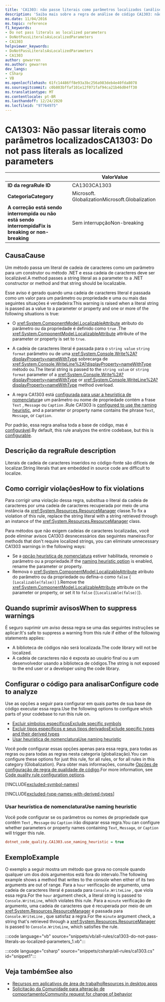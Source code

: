 ```yaml
---
title: 'CA1303: não passe literais como parâmetros localizados (análise de código)'
description: 'Saiba mais sobre a regra de análise de código CA1303: não passe literais como parâmetros localizados'
ms.date: 11/04/2016
ms.topic: reference
f1_keywords:
- Do not pass literals as localized parameters
- DoNotPassLiteralsAsLocalizedParameters
- CA1303
helpviewer_keywords:
- DoNotPassLiteralsAsLocalizedParameters
- CA1303
author: gewarren
ms.author: gewarren
dev_langs:
- CSharp
- VB
ms.openlocfilehash: 61fc14486ff8e93a3bc256a983deb4e40fda8078
ms.sourcegitcommit: c0b803bffaf101e12f071faf94ca21b46d04ff30
ms.translationtype: MT
ms.contentlocale: pt-BR
ms.lasthandoff: 12/24/2020
ms.locfileid: "97764975"
---
```

# <a name="ca1303-do-not-pass-literals-as-localized-parameters"></a><span data-ttu-id="f26b6-103">CA1303: Não passar literais como parâmetros localizados</span><span class="sxs-lookup"><span data-stu-id="f26b6-103">CA1303: Do not pass literals as localized parameters</span></span>

| | <span data-ttu-id="f26b6-104">Valor</span><span class="sxs-lookup"><span data-stu-id="f26b6-104">Value</span></span> |
|-|-|
| <span data-ttu-id="f26b6-105">**ID da regra**</span><span class="sxs-lookup"><span data-stu-id="f26b6-105">**Rule ID**</span></span> |<span data-ttu-id="f26b6-106">CA1303</span><span class="sxs-lookup"><span data-stu-id="f26b6-106">CA1303</span></span>|
| <span data-ttu-id="f26b6-107">**Categoria**</span><span class="sxs-lookup"><span data-stu-id="f26b6-107">**Category**</span></span> |<span data-ttu-id="f26b6-108">Microsoft. Globalization</span><span class="sxs-lookup"><span data-stu-id="f26b6-108">Microsoft.Globalization</span></span>|
| <span data-ttu-id="f26b6-109">**A correção está sendo interrompida ou não está sendo interrompida**</span><span class="sxs-lookup"><span data-stu-id="f26b6-109">**Fix is breaking or non-breaking**</span></span> |<span data-ttu-id="f26b6-110">Sem interrupção</span><span class="sxs-lookup"><span data-stu-id="f26b6-110">Non-breaking</span></span>|

## <a name="cause"></a><span data-ttu-id="f26b6-111">Causa</span><span class="sxs-lookup"><span data-stu-id="f26b6-111">Cause</span></span>

<span data-ttu-id="f26b6-112">Um método passa um literal de cadeia de caracteres como um parâmetro para um construtor ou método .NET e essa cadeia de caracteres deve ser localizável.</span><span class="sxs-lookup"><span data-stu-id="f26b6-112">A method passes a string literal as a parameter to a .NET constructor or method and that string should be localizable.</span></span>

<span data-ttu-id="f26b6-113">Esse aviso é gerado quando uma cadeia de caracteres literal é passada como um valor para um parâmetro ou propriedade e uma ou mais das seguintes situações é verdadeira:</span><span class="sxs-lookup"><span data-stu-id="f26b6-113">This warning is raised when a literal string is passed as a value to a parameter or property and one or more of the following situations is true:</span></span>

- <span data-ttu-id="f26b6-114">O <xref:System.ComponentModel.LocalizableAttribute> atributo do parâmetro ou da propriedade é definido como `true` .</span><span class="sxs-lookup"><span data-stu-id="f26b6-114">The <xref:System.ComponentModel.LocalizableAttribute> attribute of the parameter or property is set to `true`.</span></span>

- <span data-ttu-id="f26b6-115">A cadeia de caracteres literal é passada para o `string value` `string format` parâmetro ou de uma <xref:System.Console.Write%2A?displayProperty=nameWithType> sobrecarga de <xref:System.Console.WriteLine%2A?displayProperty=nameWithType> método ou.</span><span class="sxs-lookup"><span data-stu-id="f26b6-115">The literal string is passed to the `string value` or `string format` parameter of a <xref:System.Console.Write%2A?displayProperty=nameWithType> or <xref:System.Console.WriteLine%2A?displayProperty=nameWithType> method overload.</span></span>

- <span data-ttu-id="f26b6-116">A regra CA1303 está [configurada para usar a heurística de nomenclatura](#use-naming-heuristic)e um parâmetro ou nome de propriedade contém a frase `Text` , `Message` ou `Caption` .</span><span class="sxs-lookup"><span data-stu-id="f26b6-116">Rule CA1303 is [configured to use the naming heuristic](#use-naming-heuristic), and a parameter or property name contains the phrase `Text`, `Message`, or `Caption`.</span></span>

<span data-ttu-id="f26b6-117">Por padrão, essa regra analisa toda a base de código, mas é [configurável](#configure-code-to-analyze).</span><span class="sxs-lookup"><span data-stu-id="f26b6-117">By default, this rule analyzes the entire codebase, but this is [configurable](#configure-code-to-analyze).</span></span>

## <a name="rule-description"></a><span data-ttu-id="f26b6-118">Descrição da regra</span><span class="sxs-lookup"><span data-stu-id="f26b6-118">Rule description</span></span>

<span data-ttu-id="f26b6-119">Literais de cadeia de caracteres inseridos no código-fonte são difíceis de localizar.</span><span class="sxs-lookup"><span data-stu-id="f26b6-119">String literals that are embedded in source code are difficult to localize.</span></span>

## <a name="how-to-fix-violations"></a><span data-ttu-id="f26b6-120">Como corrigir violações</span><span class="sxs-lookup"><span data-stu-id="f26b6-120">How to fix violations</span></span>

<span data-ttu-id="f26b6-121">Para corrigir uma violação dessa regra, substitua o literal da cadeia de caracteres por uma cadeia de caracteres recuperada por meio de uma instância da <xref:System.Resources.ResourceManager> classe.</span><span class="sxs-lookup"><span data-stu-id="f26b6-121">To fix a violation of this rule, replace the string literal with a string retrieved through an instance of the <xref:System.Resources.ResourceManager> class.</span></span>

<span data-ttu-id="f26b6-122">Para métodos que não exigem cadeias de caracteres localizadas, você pode eliminar avisos CA1303 desnecessários das seguintes maneiras:</span><span class="sxs-lookup"><span data-stu-id="f26b6-122">For methods that don't require localized strings, you can eliminate unnecessary CA1303 warnings in the following ways:</span></span>

- <span data-ttu-id="f26b6-123">Se a [opção heurística de nomenclatura](#use-naming-heuristic) estiver habilitada, renomeie o parâmetro ou a propriedade.</span><span class="sxs-lookup"><span data-stu-id="f26b6-123">If the [naming heuristic option](#use-naming-heuristic) is enabled, rename the parameter or property.</span></span>
- <span data-ttu-id="f26b6-124">Remova o <xref:System.ComponentModel.LocalizableAttribute> atributo do parâmetro ou da propriedade ou defina-o como `false` ( `[Localizable(false)]` ).</span><span class="sxs-lookup"><span data-stu-id="f26b6-124">Remove the <xref:System.ComponentModel.LocalizableAttribute> attribute on the parameter or property, or set it to `false` (`[Localizable(false)]`).</span></span>

## <a name="when-to-suppress-warnings"></a><span data-ttu-id="f26b6-125">Quando suprimir avisos</span><span class="sxs-lookup"><span data-stu-id="f26b6-125">When to suppress warnings</span></span>

<span data-ttu-id="f26b6-126">É seguro suprimir um aviso dessa regra se uma das seguintes instruções se aplicar:</span><span class="sxs-lookup"><span data-stu-id="f26b6-126">It's safe to suppress a warning from this rule if either of the following statements applies:</span></span>

- <span data-ttu-id="f26b6-127">A biblioteca de códigos não será localizada.</span><span class="sxs-lookup"><span data-stu-id="f26b6-127">The code library will not be localized.</span></span>
- <span data-ttu-id="f26b6-128">A cadeia de caracteres não é exposta ao usuário final ou a um desenvolvedor usando a biblioteca de códigos.</span><span class="sxs-lookup"><span data-stu-id="f26b6-128">The string is not exposed to the end user or a developer using the code library.</span></span>

## <a name="configure-code-to-analyze"></a><span data-ttu-id="f26b6-129">Configurar o código para analisar</span><span class="sxs-lookup"><span data-stu-id="f26b6-129">Configure code to analyze</span></span>

<span data-ttu-id="f26b6-130">Use as opções a seguir para configurar em quais partes de sua base de código executar essa regra.</span><span class="sxs-lookup"><span data-stu-id="f26b6-130">Use the following options to configure which parts of your codebase to run this rule on.</span></span>

- [<span data-ttu-id="f26b6-131">Excluir símbolos específicos</span><span class="sxs-lookup"><span data-stu-id="f26b6-131">Exclude specific symbols</span></span>](#exclude-specific-symbols)
- [<span data-ttu-id="f26b6-132">Excluir tipos específicos e seus tipos derivados</span><span class="sxs-lookup"><span data-stu-id="f26b6-132">Exclude specific types and their derived types</span></span>](#exclude-specific-types-and-their-derived-types)
- [<span data-ttu-id="f26b6-133">Usar heurística de nomenclatura</span><span class="sxs-lookup"><span data-stu-id="f26b6-133">Use naming heuristic</span></span>](#use-naming-heuristic)

<span data-ttu-id="f26b6-134">Você pode configurar essas opções apenas para essa regra, para todas as regras ou para todas as regras nesta categoria (globalização).</span><span class="sxs-lookup"><span data-stu-id="f26b6-134">You can configure these options for just this rule, for all rules, or for all rules in this category (Globalization).</span></span> <span data-ttu-id="f26b6-135">Para obter mais informações, consulte [Opções de configuração de regra de qualidade de código](../code-quality-rule-options.md).</span><span class="sxs-lookup"><span data-stu-id="f26b6-135">For more information, see [Code quality rule configuration options](../code-quality-rule-options.md).</span></span>

[!INCLUDE[excluded-symbol-names](~/includes/code-analysis/excluded-symbol-names.md)]

[!INCLUDE[excluded-type-names-with-derived-types](~/includes/code-analysis/excluded-type-names-with-derived-types.md)]

### <a name="use-naming-heuristic"></a><span data-ttu-id="f26b6-136">Usar heurística de nomenclatura</span><span class="sxs-lookup"><span data-stu-id="f26b6-136">Use naming heuristic</span></span>

<span data-ttu-id="f26b6-137">Você pode configurar se os parâmetros ou nomes de propriedade que contêm `Text` , `Message` ou `Caption` irão disparar essa regra.</span><span class="sxs-lookup"><span data-stu-id="f26b6-137">You can configure whether parameters or property names containing `Text`, `Message`, or `Caption` will trigger this rule.</span></span>

```ini
dotnet_code_quality.CA1303.use_naming_heuristic = true
```

## <a name="example"></a><span data-ttu-id="f26b6-138">Exemplo</span><span class="sxs-lookup"><span data-stu-id="f26b6-138">Example</span></span>

<span data-ttu-id="f26b6-139">O exemplo a seguir mostra um método que grava no console quando qualquer um dos dois argumentos está fora do intervalo.</span><span class="sxs-lookup"><span data-stu-id="f26b6-139">The following example shows a method that writes to the console when either of its two arguments are out of range.</span></span> <span data-ttu-id="f26b6-140">Para a `hour` verificação de argumento, uma cadeia de caracteres literal é passada para `Console.WriteLine` , que viola essa regra.</span><span class="sxs-lookup"><span data-stu-id="f26b6-140">For the `hour` argument check, a literal string is passed to `Console.WriteLine`, which violates this rule.</span></span> <span data-ttu-id="f26b6-141">Para a `minute` verificação de argumento, uma cadeia de caracteres que é recuperada por meio de um <xref:System.Resources.ResourceManager> é passada para `Console.WriteLine` , que satisfaz a regra.</span><span class="sxs-lookup"><span data-stu-id="f26b6-141">For the `minute` argument check, a string that's retrieved through a <xref:System.Resources.ResourceManager> is passed to `Console.WriteLine`, which satisfies the rule.</span></span>

:::code language="vb" source="snippets/vb/all-rules/ca1303-do-not-pass-literals-as-localized-parameters_1.vb":::

:::code language="csharp" source="snippets/csharp/all-rules/ca1303.cs" id="snippet1":::

## <a name="see-also"></a><span data-ttu-id="f26b6-142">Veja também</span><span class="sxs-lookup"><span data-stu-id="f26b6-142">See also</span></span>

- [<span data-ttu-id="f26b6-143">Recursos em aplicativos de área de trabalho</span><span class="sxs-lookup"><span data-stu-id="f26b6-143">Resources in desktop apps</span></span>](../../../framework/resources/index.md)
- [<span data-ttu-id="f26b6-144">Solicitação da Comunidade para alteração de comportamento</span><span class="sxs-lookup"><span data-stu-id="f26b6-144">Community request for change of behavior</span></span>](https://github.com/dotnet/roslyn-analyzers/issues/2933)
